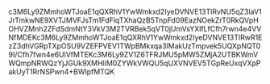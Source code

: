 c3M6Ly9ZMmhoWTJoaE1qQXRhV1YwWmkxd2IyeDVNVE13TlRvNU5qZ3laV1JrTmkwNE9XVTJMVFJsTm1FdFlqTXhaQzB5TnpFd09EazNOekZrT0RkQVpHOHVZMnh2ZFdSdmNtY3VkV3M2TVRBek5qVT0jUmVsYXlfLfCfh7rwn4e4VVNfMDEKc3M6Ly9ZMmhoWTJoaE1qQXRhV1YwWmkxd2IyeDVNVE13TlRwR1EzZ3dhVGRpTXpOSU9VZEFPVEV1TWpBMkxqa3lMakUzTmpvek5UQXpNQT09I/Cfh7fwn4e6UlVfMTEKc3M6Ly9ZV1Z6TFRJMU5pMW5ZMjA2UTBKWmVWQmpNRWQzYjJGUk9XMHliM0ZYWkVWQU5qUXVNVEV5TGpReUxqVXpPakUyT1RrNSPwn4+BWlpfMTQK